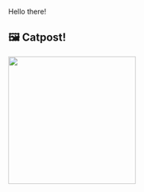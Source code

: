 Hello there!



## 🖼️ Catpost!

<sub>
    <img src="https://cdn2.thecatapi.com/images/rs.jpg" height="256">
</sub>

